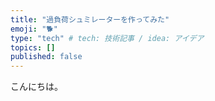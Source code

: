```yaml
---
title: "過負荷シュミレーターを作ってみた"
emoji: "🐕"
type: "tech" # tech: 技術記事 / idea: アイデア
topics: []
published: false
---
```


こんにちは。